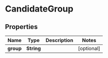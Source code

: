 
# CandidateGroup

## Properties
Name | Type | Description | Notes
------------ | ------------- | ------------- | -------------
**group** | **String** |  |  [optional]



